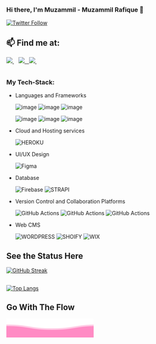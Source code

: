 ### Hi there, I'm Muzammil - Muzammil Rafique 👋

[![Twitter Follow](https://img.shields.io/twitter/follow/ItxMarkhor?color=1DA1F2&logo=twitter&style=for-the-badge)](https://twitter.com/intent/follow?original_referer=https%3A%2F%2Fgithub.com%2FAdnaniDev&screen_name=ItxMarkhor)

## 📫 Find me at:

<table>
  <tr>
    <a href="https://www.linkedin.com/in/muzammil-rafique-9153aa174/">
    <img src="https://img.shields.io/badge/linkedin-%230077B5.svg?&style=for-the-badge&logo=linkedin&logoColor=white" />
  </a>&nbsp;&nbsp;
   <a href="mailto:muzamilrafiq000@gmail.com">
     <img src="https://img.shields.io/badge/Gmail-D14836?style=for-the-badge&logo=gmail&logoColor=white"></a>
    <a href="https://portfolio-git-main-muzammil-crypto.vercel.app/">&nbsp;&nbsp;
    <img src="https://img.shields.io/badge/-Portfolio-FFA116?style=for-the-badge&logo=CodeChef&logoColor=black" />        
  </a>&nbsp;&nbsp;
</table>

### My Tech-Stack:

- Languages and Frameworks

  <!-- ![image](https://img.shields.io/badge/C%2B%2B-232671E5?style=for-the-badge&logo=c%2B%2B&logoColor=white) -->

  ![image](https://img.shields.io/badge/Flutter-4285F4?style=for-the-badge&logo=Flutter&logoColor=white)
  ![image](https://img.shields.io/badge/React-F7DF1E?style=for-the-badge&logo=react&logoColor=black)
  ![image](https://img.shields.io/badge/React_Native-F7DF1E?style=for-the-badge&logo=react&logoColor=black)
  
  ![image](https://img.shields.io/badge/Dart-29B0EE?style=for-the-badge&logo=dart&logoColor=white)
  ![image](https://img.shields.io/badge/JavaScript-F3D91A?style=for-the-badge&logo=javascript&logoColor=black)
  ![image](https://img.shields.io/badge/Java-DA3A3A?style=for-the-badge&logo=Oak&logoColor=white)

- Cloud and Hosting services

  <img alt="HEROKU" src="https://img.shields.io/badge/HEROKU%20-%23FF9900.svg?&style=for-the-badge&logo=heroku&logoColor=white"/>

<!-- - Backend Frameworks

  ![image](https://img.shields.io/badge/Node.js-339933?style=for-the-badge&logo=nodedotjs&logoColor=white)
  ![image](https://img.shields.io/badge/npm-CB3837?style=for-the-badge&logo=npm&logoColor=white)
  ![image](https://img.shields.io/badge/Express.js-000000?style=for-the-badge&logo=express&logoColor=white) -->

- UI/UX Design

  <img alt="Figma" src ="https://img.shields.io/badge/figma-EA4C1D?style=for-the-badge&logo=figma&logoColor=white"/>


- Database

  <img alt="Firebase" src ="https://img.shields.io/badge/Firebase-0396DE.svg?&style=for-the-badge&logo=firebase&logoColor=yellow"/>
  <img alt="STRAPI" src ="https://img.shields.io/badge/STRAPI-000000?style=for-the-badge&logo=strapi&logoColor=white"/>

- Version Control and Collaboration Platforms

  <img alt="GitHub Actions" src="https://img.shields.io/badge/github%20actions%20-000000.svg?&style=for-the-badge&logo=github%20actions&logoColor=white"/>
  <img alt="GitHub Actions" src="https://img.shields.io/badge/github%20-000000.svg?&style=for-the-badge&logo=github&logoColor=white"/>
  <img alt="GitHub Actions" src="https://img.shields.io/badge/gitlab%20-EF6724.svg?&style=for-the-badge&logo=gitlab&logoColor=white"/>
  
- Web CMS
  
  <img alt="WORDPRESS" src ="https://img.shields.io/badge/wordpress-4285F4?style=for-the-badge&logo=wordpress&logoColor=white"/>
  <img alt="SHOIFY" src ="https://img.shields.io/badge/shopify-4EA94B?style=for-the-badge&logo=shopify&logoColor=white"/>
  <img alt="WIX" src ="https://img.shields.io/badge/wix-000000?style=for-the-badge&logo=wix&logoColor=white"/>
  

## See the Status Here

[![GitHub Streak](http://github-readme-streak-stats.herokuapp.com?user=muzammil-crypto&theme=dark&background=000000)](https://git.io/streak-stats)

##

[![Top Langs](https://github-readme-stats.vercel.app/api/top-langs/?username=muzammil-crypto&layout=compact&theme=vision-friendly-dark)](https://github.com/anuraghazra/github-readme-stats)

## Go With The Flow

<a href="https://github.com/muzammil-crypto">
  <img align="middle" src = "https://raw.githubusercontent.com/jash-desai/jash-desai/main/bottom-footer.svg">
</a>
